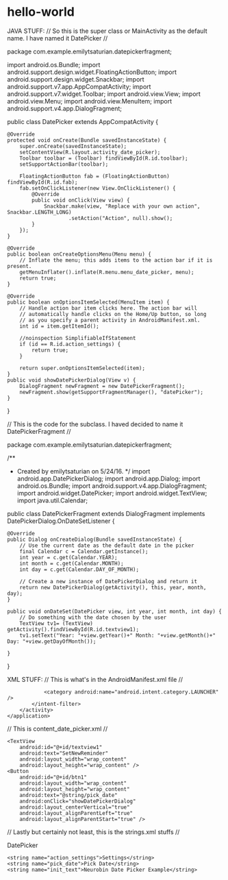 # hello-world
JAVA STUFF:
// 
So this is the super class or MainActivity as the default name. I have named it DatePicker
//

package com.example.emilytsaturian.datepickerfragment;

import android.os.Bundle;
import android.support.design.widget.FloatingActionButton;
import android.support.design.widget.Snackbar;
import android.support.v7.app.AppCompatActivity;
import android.support.v7.widget.Toolbar;
import android.view.View;
import android.view.Menu;
import android.view.MenuItem;
import android.support.v4.app.DialogFragment;

public class DatePicker extends AppCompatActivity {

    @Override
    protected void onCreate(Bundle savedInstanceState) {
        super.onCreate(savedInstanceState);
        setContentView(R.layout.activity_date_picker);
        Toolbar toolbar = (Toolbar) findViewById(R.id.toolbar);
        setSupportActionBar(toolbar);

        FloatingActionButton fab = (FloatingActionButton) findViewById(R.id.fab);
        fab.setOnClickListener(new View.OnClickListener() {
            @Override
            public void onClick(View view) {
                Snackbar.make(view, "Replace with your own action", Snackbar.LENGTH_LONG)
                        .setAction("Action", null).show();
            }
        });
    }

    @Override
    public boolean onCreateOptionsMenu(Menu menu) {
        // Inflate the menu; this adds items to the action bar if it is present.
        getMenuInflater().inflate(R.menu.menu_date_picker, menu);
        return true;
    }

    @Override
    public boolean onOptionsItemSelected(MenuItem item) {
        // Handle action bar item clicks here. The action bar will
        // automatically handle clicks on the Home/Up button, so long
        // as you specify a parent activity in AndroidManifest.xml.
        int id = item.getItemId();

        //noinspection SimplifiableIfStatement
        if (id == R.id.action_settings) {
            return true;
        }

        return super.onOptionsItemSelected(item);
    }
    public void showDatePickerDialog(View v) {
        DialogFragment newFragment = new DatePickerFragment();
        newFragment.show(getSupportFragmentManager(), "datePicker");
    }
}

//
This is the code for the subclass. I haved decided to name it DatePickerFragment
//

package com.example.emilytsaturian.datepickerfragment;

/**
 * Created by emilytsaturian on 5/24/16.
 */
        import android.app.DatePickerDialog;
        import android.app.Dialog;
        import android.os.Bundle;
        import android.support.v4.app.DialogFragment;
        import android.widget.DatePicker;
        import android.widget.TextView;
        import java.util.Calendar;

public class DatePickerFragment extends DialogFragment
        implements DatePickerDialog.OnDateSetListener {

    @Override
    public Dialog onCreateDialog(Bundle savedInstanceState) {
        // Use the current date as the default date in the picker
        final Calendar c = Calendar.getInstance();
        int year = c.get(Calendar.YEAR);
        int month = c.get(Calendar.MONTH);
        int day = c.get(Calendar.DAY_OF_MONTH);

        // Create a new instance of DatePickerDialog and return it
        return new DatePickerDialog(getActivity(), this, year, month, day);
    }

    public void onDateSet(DatePicker view, int year, int month, int day) {
        // Do something with the date chosen by the user
        TextView tv1= (TextView) getActivity().findViewById(R.id.textview1);
        tv1.setText("Year: "+view.getYear()+" Month: "+view.getMonth()+" Day: "+view.getDayOfMonth());

    }
}

XML STUFF:
//
This is what's in the AndroidManifest.xml file
//

<?xml version="1.0" encoding="utf-8"?>
<manifest xmlns:android="http://schemas.android.com/apk/res/android"
    package="com.example.emilytsaturian.datepickerfragment" >
<application
        android:allowBackup="true"
        android:icon="@mipmap/ic_launcher"
        android:label="@string/app_name"
        android:theme="@style/AppTheme" >
        <activity
            android:name=".DatePicker"
            android:label="@string/app_name" >
            <intent-filter>
                <action android:name="android.intent.action.MAIN" />

                <category android:name="android.intent.category.LAUNCHER" />
            </intent-filter>
        </activity>
    </application>

</manifest>

//
This is content_date_picker.xml 
//

<RelativeLayout xmlns:android="http://schemas.android.com/apk/res/android"
    xmlns:tools="http://schemas.android.com/tools" android:layout_width="match_parent"
    android:layout_height="match_parent" android:paddingLeft="@dimen/activity_horizontal_margin"
    android:paddingRight="@dimen/activity_horizontal_margin"
    android:paddingTop="@dimen/activity_vertical_margin"
    android:paddingBottom="@dimen/activity_vertical_margin" tools:context=".DatePicker">

    <TextView
        android:id="@+id/textview1"
        android:text="SetNewReminder"
        android:layout_width="wrap_content"
        android:layout_height="wrap_content" />
    <Button
        android:id="@+id/btn1"
        android:layout_width="wrap_content"
        android:layout_height="wrap_content"
        android:text="@string/pick_date"
        android:onClick="showDatePickerDialog"
        android:layout_centerVertical="true"
        android:layout_alignParentLeft="true"
        android:layout_alignParentStart="true" />

</RelativeLayout>

//
Lastly but certainly not least, this is the strings.xml stuffs
//

<resources>
    <string name="app_name">DatePicker</string>

    <string name="action_settings">Settings</string>
    <string name="pick_date">Pick Date</string>
    <string name="init_text">Neurobin Date Picker Example</string>
</resources>
